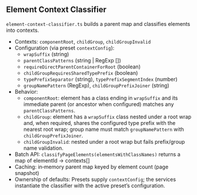 ## Element Context Classifier

`element-context-classifier.ts` builds a parent map and classifies elements into contexts.

- Contexts: `componentRoot`, `childGroup`, `childGroupInvalid`
- Configuration (via preset `contextConfig`):
  - `wrapSuffix` (string)
  - `parentClassPatterns` (string | RegExp [])
  - `requireDirectParentContainerForRoot` (boolean)
  - `childGroupRequiresSharedTypePrefix` (boolean)
  - `typePrefixSeparator` (string), `typePrefixSegmentIndex` (number)
  - `groupNamePattern` (RegExp), `childGroupPrefixJoiner` (string)
- Behavior:
  - `componentRoot`: element has a class ending in `wrapSuffix` and its immediate parent (or ancestor when configured) matches any `parentClassPatterns`.
  - `childGroup`: element has a `wrapSuffix` class nested under a root wrap and, when required, shares the configured type prefix with the nearest root wrap; group name must match `groupNamePattern` with `childGroupPrefixJoiner`.
  - `childGroupInvalid`: nested under a root wrap but fails prefix/group name validation.
- Batch API: `classifyPageElements(elementsWithClassNames)` returns a map of elementId → contexts[]
- Caching: in‑memory parent map keyed by element count (page snapshot)
- Ownership of defaults: Presets supply `contextConfig`; the services instantiate the classifier with the active preset’s configuration.
